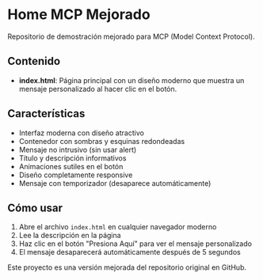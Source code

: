 # Home MCP Mejorado

Repositorio de demostración mejorado para MCP (Model Context Protocol).

## Contenido

- **index.html**: Página principal con un diseño moderno que muestra un mensaje personalizado al hacer clic en el botón.

## Características

- Interfaz moderna con diseño atractivo
- Contenedor con sombras y esquinas redondeadas
- Mensaje no intrusivo (sin usar alert)
- Título y descripción informativos
- Animaciones sutiles en el botón
- Diseño completamente responsive
- Mensaje con temporizador (desaparece automáticamente)

## Cómo usar

1. Abre el archivo `index.html` en cualquier navegador moderno
2. Lee la descripción en la página
3. Haz clic en el botón "Presiona Aquí" para ver el mensaje personalizado
4. El mensaje desaparecerá automáticamente después de 5 segundos

Este proyecto es una versión mejorada del repositorio original en GitHub.